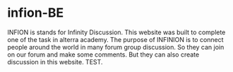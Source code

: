 # infion-BE

INFION is stands for Infinity Discussion. This website was built to complete one of the task in alterra academy. The purpose of INFINION is to connect people around the world in many forum group discussion. So they can join on our forum and make some comments. But they can also create discussion in this website. TEST.
